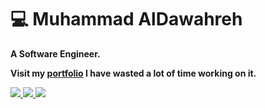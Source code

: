 # 💻 Muhammad AlDawahreh
**A Software Engineer.**

**Visit my [portfolio](https://m7mad.dev/) I have wasted a lot of time working on it.**

<p align="left">
 
<a href="https://www.linkedin.com/in/muhammad-dawahreh/">
 <img src="https://img.shields.io/badge/linkedin-%230077B5.svg?style=for-the-badge&logo=linkedin&logoColor=white"> 
</a>
<a href="mailto:muhammadaldawahreh@gmail.com">
 <img src="https://img.shields.io/badge/Gmail-D14836?style=for-the-badge&logo=gmail&logoColor=white"> 
</a>
<a href="https://m7mad.dev/">
 <img src="https://img.shields.io/badge/Portfolio-%23000000.svg?style=for-the-badge&logo=firefox&logoColor=#FF7139"> 
</a>
</p>
